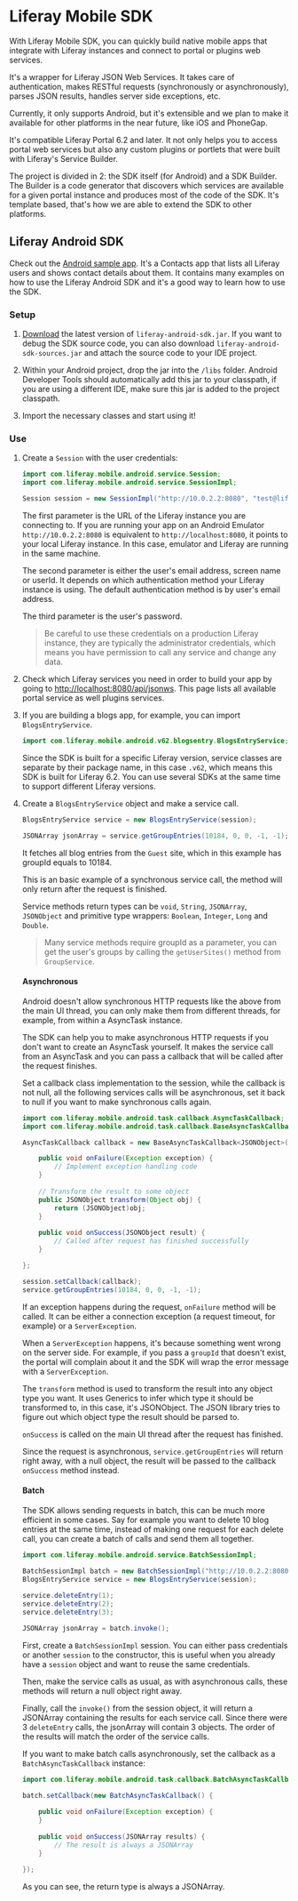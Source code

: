 # Liferay Mobile SDK

With Liferay Mobile SDK, you can quickly build native mobile apps that integrate with Liferay instances and connect to portal or plugins web services.

It's a wrapper for Liferay JSON Web Services. It takes care of authentication, makes RESTful requests (synchronously or asynchronously), parses JSON results, handles server side exceptions, etc.

Currently, it only supports Android, but it's extensible and we plan to make it available for other platforms in the near future, like iOS and PhoneGap.

It's compatible Liferay Portal 6.2 and later. It not only helps you to access portal web services but also any custom plugins or portlets that were built with Liferay's Service Builder.

The project is divided in 2: the SDK itself (for Android) and a SDK Builder. The Builder is a code generator that discovers which services are available for a given portal instance and produces most of the code of the SDK. It's template based, that's how we are able to extend the SDK to other platforms.


## Liferay Android SDK

Check out the [Android sample app](https://github.com/brunofarache/liferay-mobile-sdk-sample-android). It's a Contacts app that lists all Liferay users and shows contact details about them. It contains many examples on how to use the Liferay Android SDK and it's a good way to learn how to use the SDK.

### Setup

1. [Download](https://github.com/brunofarache/liferay-mobile-sdk/releases/) the latest version of `liferay-android-sdk.jar`. If you want to debug the SDK source code, you can also download `liferay-android-sdk-sources.jar` and attach the source code to your IDE project.

2. Within your Android project, drop the jar into the `/libs` folder. Android Developer Tools should automatically add this jar to your classpath, if you are using a different IDE, make sure this jar is added to the project classpath.

3. Import the necessary classes and start using it!

### Use

1. Create a `Session` with the user credentials:

	```java
	import com.liferay.mobile.android.service.Session;
	import com.liferay.mobile.android.service.SessionImpl;
	
	Session session = new SessionImpl("http://10.0.2.2:8080", "test@liferay.com", "test");
	```

	The first parameter is the URL of the Liferay instance you are connecting to. If you are running your app on an Android Emulator `http://10.0.2.2:8080` is equivalent to `http://localhost:8080`, it points to your local Liferay instance. In this case, emulator and Liferay are running in the same machine.

	The second parameter is either the user's email address, screen name or userId. It depends on which authentication method your Liferay instance is using. The default authentication method is by user's email address.

	The third parameter is the user's password.

	> Be careful to use these credentials on a production Liferay instance, they are typically the administrator credentials, which means you have permission to call any service and change any data.


2. Check which Liferay services you need in order to build your app by going to [http://localhost:8080/api/jsonws](http://localhost:8080/api/jsonws). This page lists all available portal service as well plugins services.


3. If you are building a blogs app, for example, you can import `BlogsEntryService`.

	```java
	import com.liferay.mobile.android.v62.blogsentry.BlogsEntryService;
	```

	Since the SDK is built for a specific Liferay version, service classes are separate by their package name, in this case `.v62`, which means this SDK is built for Liferay 6.2. You can use several SDKs at the same time to support different Liferay versions.

4. Create a `BlogsEntryService` object and make a service call.

	```java
	BlogsEntryService service = new BlogsEntryService(session);

	JSONArray jsonArray = service.getGroupEntries(10184, 0, 0, -1, -1);
	```
	
	It fetches all blog entries from the `Guest` site, which in this example has groupId equals to 10184.
	
	This is an basic example of a synchronous service call, the method will only return after the request is finished.
	
	Service methods return types can be `void`, `String`, `JSONArray`, `JSONObject` and primitive type wrappers: `Boolean`, `Integer`, `Long` and `Double`.

	> Many service methods require groupId as a parameter, you can get the user's groups by calling the `getUserSites()` method from `GroupService`.

	#### Asynchronous
	
	Android doesn't allow synchronous HTTP requests like the above from the main UI thread, you can only make them from different threads, for example, from within a AsyncTask instance.
	
	The SDK can help you to make asynchronous HTTP requests if you don't want to create an AsyncTask yourself. It makes the service call from an AsyncTask and you can pass a callback that will be called after the request finishes.
	
	Set a callback class implementation to the session, while the callback is not null, all the following services calls will be asynchronous, set it back to null if you want to make synchronous calls again.
	
	```java
	import com.liferay.mobile.android.task.callback.AsyncTaskCallback;
	import com.liferay.mobile.android.task.callback.BaseAsyncTaskCallback;
	
	AsyncTaskCallback callback = new BaseAsyncTaskCallback<JSONObject>() {
	
		public void onFailure(Exception exception) {
			// Implement exception handling code
		}
		
		// Transform the result to some object
		public JSONObject transform(Object obj) {
			return (JSONObject)obj;
		}
		
		public void onSuccess(JSONObject result) {
			// Called after request has finished successfully
		}
	
	};
	
	session.setCallback(callback);
	service.getGroupEntries(10184, 0, 0, -1, -1);
	```
	
	If an exception happens during the request, `onFailure` method will be called. It can be either a connection exception (a request timeout, for example) or a `ServerException`.
	
	When a `ServerException` happens, it's because something went wrong on the server side. For example, if you pass a `groupId` that doesn't exist, the portal will complain about it and the SDK will wrap the error message with a `ServerException`.
	
	The `transform` method is used to transform the result into any object type you want. It uses Generics to infer which type it should be transformed to, in this case, it's JSONObject. The JSON library tries to figure out which object type the result should be parsed to.
	
	`onSuccess` is called on the main UI thread after the request has finished.
	
	Since the request is asynchronous, `service.getGroupEntries` will return right away, with a null object, the result will be passed to the callback `onSuccess` method instead.
	
	#### Batch
	
	The SDK allows sending requests in batch, this can be much more efficient in some cases. Say for example you want to delete 10 blog entries at the same time, instead of making one request for each delete call, you can create a batch of calls and send them all together.
	
	```java
	import com.liferay.mobile.android.service.BatchSessionImpl;

	BatchSessionImpl batch = new BatchSessionImpl("http://10.0.2.2:8080", "test@liferay.com", "test");
	BlogsEntryService service = new BlogsEntryService(session);
		
	service.deleteEntry(1);
	service.deleteEntry(2);
	service.deleteEntry(3);
	
	JSONArray jsonArray = batch.invoke();
	```
	
	First, create a `BatchSessionImpl` session. You can either pass credentials or another `session` to the constructor, this is useful when you already have a `session` object and want to reuse the same credentials.
	
	Then, make the service calls as usual, as with asynchronous calls, these methods will return a null object right away.
	
	Finally, call the `invoke()` from the session object, it will return a JSONArray containing the results for each service call. Since there were 3 `deleteEntry` calls, the jsonArray will contain 3 objects. The order of the results will match the order of the service calls.
	
	If you want to make batch calls asynchronously, set the callback as a `BatchAsyncTaskCallback` instance:
	
	```java
	import com.liferay.mobile.android.task.callback.BatchAsyncTaskCallback;

	batch.setCallback(new BatchAsyncTaskCallback() {
			
		public void onFailure(Exception exception) {
		}
		
		public void onSuccess(JSONArray results) {
			// The result is always a JSONArray 
		}

	});
	```

	As you can see, the return type is always a JSONArray.
